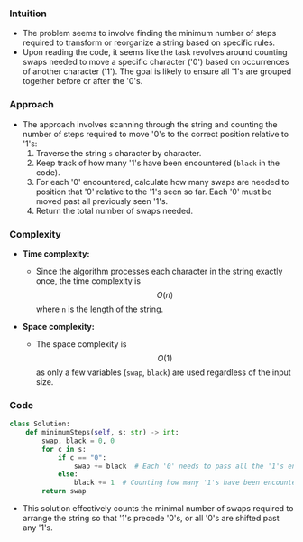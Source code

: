 ### Intuition
- The problem seems to involve finding the minimum number of steps required to transform or reorganize a string based on specific rules.
- Upon reading the code, it seems like the task revolves around counting swaps needed to move a specific character ('0') based on occurrences of another character ('1'). The goal is likely to ensure all '1's are grouped together before or after the '0's.

### Approach
- The approach involves scanning through the string and counting the number of steps required to move '0's to the correct position relative to '1's:
  1. Traverse the string `s` character by character.
  2. Keep track of how many '1's have been encountered (`black` in the code).
  3. For each '0' encountered, calculate how many swaps are needed to position that '0' relative to the '1's seen so far. Each '0' must be moved past all previously seen '1's.
  4. Return the total number of swaps needed.

### Complexity
- **Time complexity:**
  - Since the algorithm processes each character in the string exactly once, the time complexity is $$O(n)$$ where `n` is the length of the string.
  
- **Space complexity:**
  - The space complexity is $$O(1)$$ as only a few variables (`swap`, `black`) are used regardless of the input size.

### Code
```python
class Solution:
    def minimumSteps(self, s: str) -> int:
        swap, black = 0, 0
        for c in s:
            if c == "0":
                swap += black  # Each '0' needs to pass all the '1's encountered so far.
            else:
                black += 1  # Counting how many '1's have been encountered.
        return swap
```

- This solution effectively counts the minimal number of swaps required to arrange the string so that '1's precede '0's, or all '0's are shifted past any '1's.
